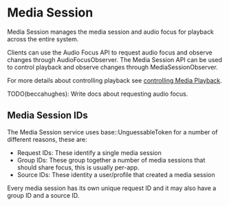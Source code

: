 # Media Session

Media Session manages the media session and audio focus for playback across the
entire system.

Clients can use the Audio Focus API to request audio focus and observe changes
through AudioFocusObserver. The Media Session API can be used to control
playback and observe changes through MediaSessionObserver.

For more details about controlling playback see [controlling Media Playback](https://chromium.googlesource.com/chromium/src/+/master/services/media_session/controlling_media_playback.md).

TODO(beccahughes): Write docs about requesting audio focus.

## Media Session IDs

The Media Session service uses base::UnguessableToken for a number of different
reasons, these are:

* Request IDs: These identify a single media session
* Group IDs: These group together a number of media sessions that should share
  focus, this is usually per-app.
* Source IDs: These identity a user/profile that created a media session

Every media session has its own unique request ID and it may also have a group
ID and a source ID.